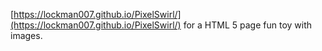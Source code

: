 [https://lockman007.github.io/PixelSwirl/](https://lockman007.github.io/PixelSwirl/) for a HTML 5 page fun toy with images.
